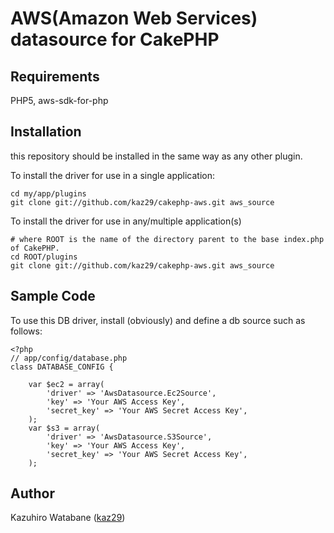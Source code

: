 # AWS(Amazon Web Services) datasource for CakePHP

## Requirements
PHP5, 
aws-sdk-for-php

## Installation

this repository should be installed in the same way as any other plugin.

To install the driver for use in a single application:

	cd my/app/plugins
	git clone git://github.com/kaz29/cakephp-aws.git aws_source

To install the driver for use in any/multiple application(s)

	# where ROOT is the name of the directory parent to the base index.php of CakePHP.
	cd ROOT/plugins
	git clone git://github.com/kaz29/cakephp-aws.git aws_source
	
## Sample Code

To use this DB driver, install (obviously) and define a db source such as follows:

	<?php
	// app/config/database.php
	class DATABASE_CONFIG {

		var $ec2 = array(
			'driver' => 'AwsDatasource.Ec2Source',
			'key' => 'Your AWS Access Key',
			'secret_key' => 'Your AWS Secret Access Key',
		);
		var $s3 = array(
			'driver' => 'AwsDatasource.S3Source',
			'key' => 'Your AWS Access Key',
			'secret_key' => 'Your AWS Secret Access Key',
		);


## Author
Kazuhiro Watabane ([kaz29](http://twitter.com/kaz29))
